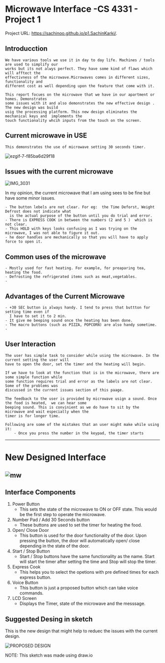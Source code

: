 # Microwave Interface -CS 4331 - Project 1

Project URL: https://sachinoo.github.io/p1.SachinKarki/.



## Introducction
    We have various tools we use it in day to day life. Machines / tools are used to simplify our 
    works but its not alwys perfect. They have some kind of flaws which will afftect the 
    effectivness of the microwave.Microwaves comes in different sizes, functionality and 
    different cost as well depending upon the feature that come with it.
    
    This report focues on the microwave that we have in our apartment or homes. Demonstrates
    some issues with it and also demonstrates the new effective design . The new design was build
    usig the processing platform. This new design eliminates the mechanical keys and  implements the 
    touch functionality whcih inputs from the touch on the screen.
    
## Current microwave in USE
    This demonstrates the use of microwave setting 30 seconds timer.
    
![ezgif-7-f85ba6d29f18](https://user-images.githubusercontent.com/24665608/109351257-9949fb00-783e-11eb-8577-7e9feeed5420.gif)
## Issues with the current microwave
![IMG_3031](https://user-images.githubusercontent.com/24665608/109348303-f4c5ba00-7839-11eb-93a0-03d55541d980.jpeg)

In my opinion, the current microwave that I am using sees to be fine but have some minor issues.

    - The button lebels are not clear. For eg:  the Time Deforst, Weight Defrost does not indicate what
      is the actual purpose of the button until you do trial and error. 
    - There is EXPRESS COOK in between the numbers (2 and 5 )  which is not clear.
    - This HOLD with keys looks confusing as I was trying on the microwave, I was not able to figure it out.
    - he door handles are mechanically so that you will have to apply force to open it.


## Common uses of the microwave
    - Mostly used for fast heating. For example, for preaparing tea, heating the food.
    - Defrosting the refrigerated items such as meat,vegetables.
    - 
## Advantages of the Current Microwave
    - +30 SEC button is always handy. I tend to press that buttton for setting time even if 
      I have to set it to 2 min.
    - It give me beeping sound once the heating has been done. 
    - The macro buttons (such as PIZZA, POPCORN) are also handy sometime.
    - 
## User Interaction
    The user has simple task to consider while using the microwave. In the current setting the user will
    have to open the door, set the timer and the heating will begin.
    
    If we have to look at the function that is in the microwave, there are some simple function while
    some function requires trial and error as the labels are not clear. Some of the problems was 
    discussed in the current issues section of this paage.
       
    The feedback to the user is provided by microwave usign a sound. Once the food is heated,  we can hear some
    beeping sound. This is convinient as we do have to sit by the microwave and wait especially when the 
    timer is for longer time.
   
    Following are some of the mistakes that an user might make while using it:
        - Once you press the number in the keypad, the timer starts
    
-----------------------------------------------------------------------------------------------------------------------------
# New Designed Interface
![mw](https://user-images.githubusercontent.com/24665608/109346569-81bb4400-7837-11eb-99bf-a5dd90d68aca.jpg)
-----------------------------------------------------------------------------------------------------------------------------

## Interface Components
1.  Power Button 
    - This sets the state of the microwave to ON or OFF state. This would be the first step to operate the microwave.
2. Number Pad / Add 30 Seconds button
    - These buttons are used to set the timer for heating the food.
3. Open/ Close Door
    - This button is used for the door functionality of the door. Upon pressing the button, the door will 
      automatically open/ close depending in the state of the door.
4. Start / Stop Button
    - Start / Stop buttons have the same functionality as the name. Start will start the timer after setting the time and 
      Stop will stop the timer.
5. Express Cook
    - This helps you to select the opetions with pre defined times for each express button. 
6. Voice Button
    - This button is just a proposed button which can take voice commands. 
7. LCD Screen
    - Displays the Timer, state of the microwave and the messsage. 

## Suggested Desing in sketch
 This is the new design that might help to reduec the issues with the current design.
 
![PROPOSED DESIGN](https://user-images.githubusercontent.com/24665608/109361600-db7b3880-784e-11eb-92e6-68d3be452093.png)

  NOTE: This sketch was made using draw.io
